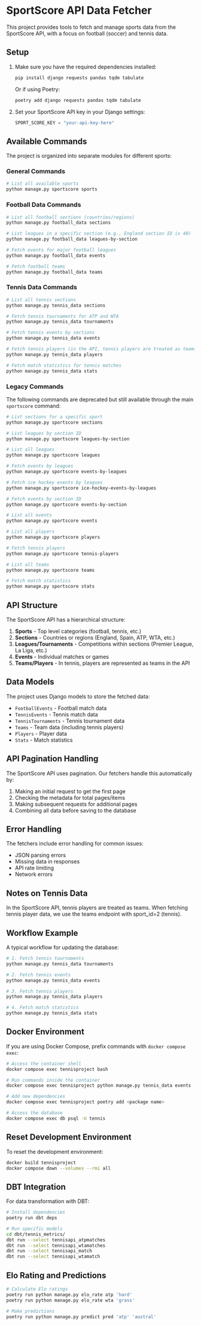 # SportScore API Data Fetcher

This project provides tools to fetch and manage sports data from the SportScore API, with a focus on football (soccer) and tennis data.

## Setup

1. Make sure you have the required dependencies installed:
   ```bash
   pip install django requests pandas tqdm tabulate
   ```
   
   Or if using Poetry:
   ```bash
   poetry add django requests pandas tqdm tabulate
   ```

2. Set your SportScore API key in your Django settings:
   ```python
   SPORT_SCORE_KEY = "your-api-key-here"
   ```

## Available Commands

The project is organized into separate modules for different sports:

### General Commands

```bash
# List all available sports
python manage.py sportscore sports
```

### Football Data Commands

```bash
# List all football sections (countries/regions)
python manage.py football_data sections

# List leagues in a specific section (e.g., England section ID is 40)
python manage.py football_data leagues-by-section

# Fetch events for major football leagues
python manage.py football_data events

# Fetch football teams
python manage.py football_data teams
```

### Tennis Data Commands

```bash
# List all tennis sections
python manage.py tennis_data sections

# Fetch tennis tournaments for ATP and WTA
python manage.py tennis_data tournaments

# Fetch tennis events by sections
python manage.py tennis_data events

# Fetch tennis players (in the API, tennis players are treated as teams)
python manage.py tennis_data players

# Fetch match statistics for tennis matches
python manage.py tennis_data stats
```

### Legacy Commands

The following commands are deprecated but still available through the main `sportscore` command:

```bash
# List sections for a specific sport
python manage.py sportscore sections

# List leagues by section ID
python manage.py sportscore leagues-by-section

# List all leagues
python manage.py sportscore leagues

# Fetch events by leagues
python manage.py sportscore events-by-leagues

# Fetch ice hockey events by leagues
python manage.py sportscore ice-hockey-events-by-leagues

# Fetch events by section ID
python manage.py sportscore events-by-section

# List all events
python manage.py sportscore events

# List all players
python manage.py sportscore players

# Fetch tennis players
python manage.py sportscore tennis-players

# List all teams
python manage.py sportscore teams

# Fetch match statistics
python manage.py sportscore stats
```

## API Structure

The SportScore API has a hierarchical structure:

1. **Sports** - Top level categories (football, tennis, etc.)
2. **Sections** - Countries or regions (England, Spain, ATP, WTA, etc.)
3. **Leagues/Tournaments** - Competitions within sections (Premier League, La Liga, etc.)
4. **Events** - Individual matches or games
5. **Teams/Players** - In tennis, players are represented as teams in the API

## Data Models

The project uses Django models to store the fetched data:

- `FootballEvents` - Football match data
- `TennisEvents` - Tennis match data
- `TennisTournaments` - Tennis tournament data
- `Teams` - Team data (including tennis players)
- `Players` - Player data
- `Stats` - Match statistics

## API Pagination Handling

The SportScore API uses pagination. Our fetchers handle this automatically by:

1. Making an initial request to get the first page
2. Checking the metadata for total pages/items
3. Making subsequent requests for additional pages
4. Combining all data before saving to the database

## Error Handling

The fetchers include error handling for common issues:
- JSON parsing errors
- Missing data in responses
- API rate limiting
- Network errors

## Notes on Tennis Data

In the SportScore API, tennis players are treated as teams. When fetching tennis player data, we use the teams endpoint with sport_id=2 (tennis).

## Workflow Example

A typical workflow for updating the database:

```bash
# 1. Fetch tennis tournaments
python manage.py tennis_data tournaments

# 2. Fetch tennis events
python manage.py tennis_data events

# 3. Fetch tennis players
python manage.py tennis_data players

# 4. Fetch match statistics
python manage.py tennis_data stats
```

## Docker Environment

If you are using Docker Compose, prefix commands with `docker compose exec`:

```bash
# Access the container shell
docker compose exec tennisproject bash

# Run commands inside the container
docker compose exec tennisproject python manage.py tennis_data events

# Add new dependencies
docker compose exec tennisproject poetry add <package name>

# Access the database
docker compose exec db psql -U tennis
```

## Reset Development Environment

To reset the development environment:

```bash
docker build tennisproject
docker compose down --volumes --rmi all
```

## DBT Integration

For data transformation with DBT:

```bash
# Install dependencies
poetry run dbt deps

# Run specific models
cd dbt/tennis_metrics/
dbt run --select tennisapi_atpmatches
dbt run --select tennisapi_wtamatches
dbt run --select tennisapi_match
dbt run --select tennisapi_wtamatch
```

## Elo Rating and Predictions

```bash
# Calculate Elo ratings
poetry run python manage.py elo_rate atp 'hard'
poetry run python manage.py elo_rate wta 'grass'

# Make predictions
poetry run python manage.py predict pred 'atp' 'austral'
```

